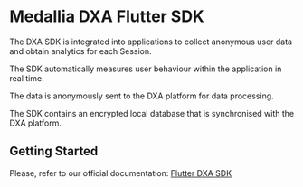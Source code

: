 # Medallia DXA Flutter SDK

The DXA SDK is integrated into applications to collect anonymous user data and obtain analytics for each Session.

The SDK automatically measures user behaviour within the application in real time.

The data is anonymously sent to the DXA platform for data processing.

The SDK contains an encrypted local database that is synchronised with the DXA platform.


## Getting Started

Please, refer to our official documentation:
[Flutter DXA SDK](https://developer.medallia.com/medallia-dxa/docs/getting-started-3)
